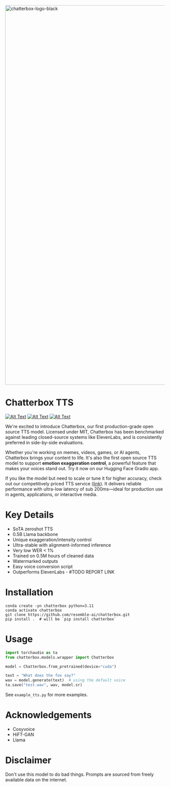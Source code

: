 <img width="1200" alt="chatterbox-logo-black" src="https://github.com/user-attachments/assets/172bd283-5d88-4302-aed9-4b0eda94f20f" />

# Chatterbox TTS

[![Alt Text](https://img.shields.io/badge/listen-demo_samples-blue)](https://resemble-ai.github.io/chatterbox_demopage/)
[![Alt Text](https://huggingface.co/datasets/huggingface/badges/resolve/main/open-in-hf-spaces-sm.svg)](https://huggingface.co/spaces/ResembleAI/Chatterbox_TTS_Demo)
[![Alt Text](https://static-public.podonos.com/badges/insight-on-pdns-md-dark.svg)](URL_the_badge_should_link_to)

We're excited to introduce Chatterbox, our first production-grade open source TTS model. Licensed under MIT, Chatterbox has been benchmarked against leading closed-source systems like ElevenLabs, and is consistently preferred in side-by-side evaluations.

Whether you're working on memes, videos, games, or AI agents, Chatterbox brings your content to life. It's also the first open source TTS model to support **emotion exaggeration control**, a powerful feature that makes your voices stand out. Try it now on our Hugging Face Gradio app.

If you like the model but need to scale or tune it for higher accuracy, check out our competitively priced TTS service (<a href="https://resemble.ai">link</a>). It delivers reliable performance with ultra-low latency of sub 200ms—ideal for production use in agents, applications, or interactive media.

# Key Details
- SoTA zeroshot TTS
- 0.5B Llama backbone
- Unique exaggeration/intensity control
- Ultra-stable with alignment-informed inference
- Very low WER < 1%
- Trained on 0.5M hours of cleaned data
- Watermarked outputs
- Easy voice conversion script
- Outperforms ElevenLabs - #TODO REPORT LINK

# Installation
```
conda create -yn chatterbox python=3.11
conda activate chatterbox
git clone https://github.com/resemble-ai/chatterbox.git
pip install .  # will be `pip install chatterbox`
```

# Usage
```python
import torchaudio as ta
from chatterbox.models.wrapper import Chatterbox

model = Chatterbox.from_pretrained(device="cuda")

text = "What does the fox say?"
wav = model.generate(text)  # using the default voice
ta.save("test.wav", wav, model.sr)
```
See `example_tts.py` for more examples.

# Acknowledgements
- Cosyvoice
- HiFT-GAN
- Llama

# Disclaimer
Don't use this model to do bad things. Prompts are sourced from freely available data on the internet.
